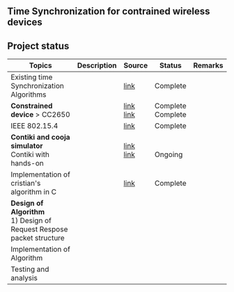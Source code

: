 Time Synchronization for contrained wireless devices
-------------------------------------------------------------

Project status
--------------

|Topics                                     |Description| Source    | Status |Remarks|
|-------------------------------------------|-----------|-----------|--------|-------|
|Existing time Synchronization Algorithms 	| 			|[link](https://www.sciencedirect.com/science/article/pii/S1570870505000144) | Complete| |
|<b>Constrained device</b> > CC2650 | |[link](https://tools.ietf.org/html/rfc7228 ) <br> [link](http://www.ti.com/lit/ds/symlink/cc2650.pdf)|Complete <br> Complete | |
|IEEE 802.15.4 |  |[link](http://ecee.colorado.edu/~liue/teaching/comm_standards/2015S_zigbee/802.15.4-2011.pdf )| Complete |  |
|<b>Contiki and cooja simulator</b> <br> Contiki with hands-on | |[link](http://www.contiki-os.org/start.html)<br> [link]( https://github.com/ayindriladutta/cvt_time_synch/tree/master/contiki_handson ) | <br> Ongoing | |
|Implementation of cristian's algorithm in C| |[link]( https://github.com/ayindriladutta/cvt_time_synch/tree/master/cristian_Algo )| Complete | |
|<b>Design of Algorithm</b> <br> 1) Design of Request Respose packet structure <br>  | | | | |
|Implementation of Algorithm| | | | |
|Testing and analysis | | | | | 

